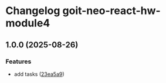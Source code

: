 # Changelog goit-neo-react-hw-module4

## 1.0.0 (2025-08-26)

### Features

* add tasks ([23ea5a9](https://gitlab.com/goit-uni/react/goit-neo-react-hw-module4/commit/23ea5a9e06ca01c5db34171778bf968f7a6ddb3d))
